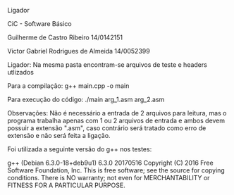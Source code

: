 Ligador

CiC - Software Básico

Guilherme de Castro Ribeiro 14/0142151

Victor Gabriel Rodrigues de Almeida 14/0052399

Ligador: Na mesma pasta encontram-se arquivos de teste e headers utlizados

Para a compilação:
  g++ main.cpp -o main

Para execução do código:
  ./main arg_1.asm arg_2.asm

Observações: Não é necessário a entrada de 2 arquivos para leitura, mas o programa trabalha apenas com 1 ou 2 arquivos de entrada
e ambos devem possuir a extensão ".asm", caso contrário será tratado como erro de extensão e não será feita a ligação.

Foi utilizada a seguinte versão do g++ nos testes:

g++ (Debian 6.3.0-18+deb9u1) 6.3.0 20170516
Copyright (C) 2016 Free Software Foundation, Inc.
This is free software; see the source for copying conditions.  There is NO
warranty; not even for MERCHANTABILITY or FITNESS FOR A PARTICULAR PURPOSE.
